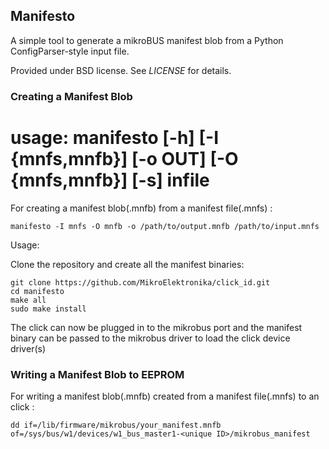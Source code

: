 ## Manifesto

A simple tool to generate a mikroBUS manifest blob from a Python
ConfigParser-style input file.

Provided under BSD license. See *LICENSE* for details.

### Creating a Manifest Blob

# usage: manifesto [-h] [-I {mnfs,mnfb}] [-o OUT] [-O {mnfs,mnfb}] [-s] infile

For creating a manifest blob(.mnfb) from a manifest file(.mnfs) :
```
manifesto -I mnfs -O mnfb -o /path/to/output.mnfb /path/to/input.mnfs
```

Usage:

Clone the repository and create all the manifest binaries:
```
git clone https://github.com/MikroElektronika/click_id.git
cd manifesto
make all
sudo make install
```
The click can now be plugged in to the mikrobus port and the manifest binary can be passed to the mikrobus driver to load the click device driver(s)

### Writing a Manifest Blob to EEPROM

For writing a manifest blob(.mnfb) created from a manifest file(.mnfs) to an click :
```
dd if=/lib/firmware/mikrobus/your_manifest.mnfb of=/sys/bus/w1/devices/w1_bus_master1-<unique ID>/mikrobus_manifest
```

